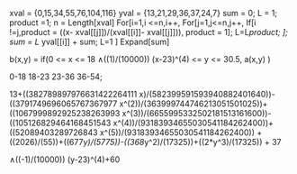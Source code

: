  xval = {0,15,34,55,76,104,116}
yval = {13,21,29,36,37,24,7}
sum = 0;
L = 1;
product =1;
n = Length[xval]
For[i=1,i <=n,i++,
For[j=1,j<=n,j++,
If[i !=j,product = ((x- xval[[j]])/(xval[[i]]- xval[[j]])), product = 1];
L=L*product;
];
sum = L* yval[[i]] + sum; L=1
]
Expand[sum]


b(x,y) = if(0 <= x <= 18 ∧((1)/(10000)) (x-23)^(4) <= y <= 30.5, a(x,y) )

0-18 18-23 23-36 36-54;


13+((382789897976631422264111 x)/(582399591593940882401640))-((3791749696065767367977 x^(2))/(363999744746213051501025))+((1067999892925238263993 x^(3))/(6655995332502181513161600))-((105126829464168451543 x^(4))/(93183934655030541184262400))+((52089403289726843 x^(5))/(93183934655030541184262400)) + ((2026)/(55))+((677*y)/(5775))-((368*y^2)/(17325))+((2*y^3)/(17325)) + 37

∧((-1)/(10000)) (y-23)^(4)+60

